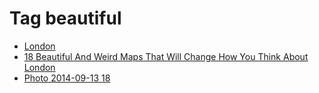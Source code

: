 <!--
title: Tag beautiful
date: 2020-06-28T14:56:50.338Z
tags:
-->
# Tag beautiful

 * [London](105020950857.md)
 * [18 Beautiful And Weird Maps That Will Change How You Think About London](118940051457.md)
 * [Photo 2014-09-13 18](97402176047.md)